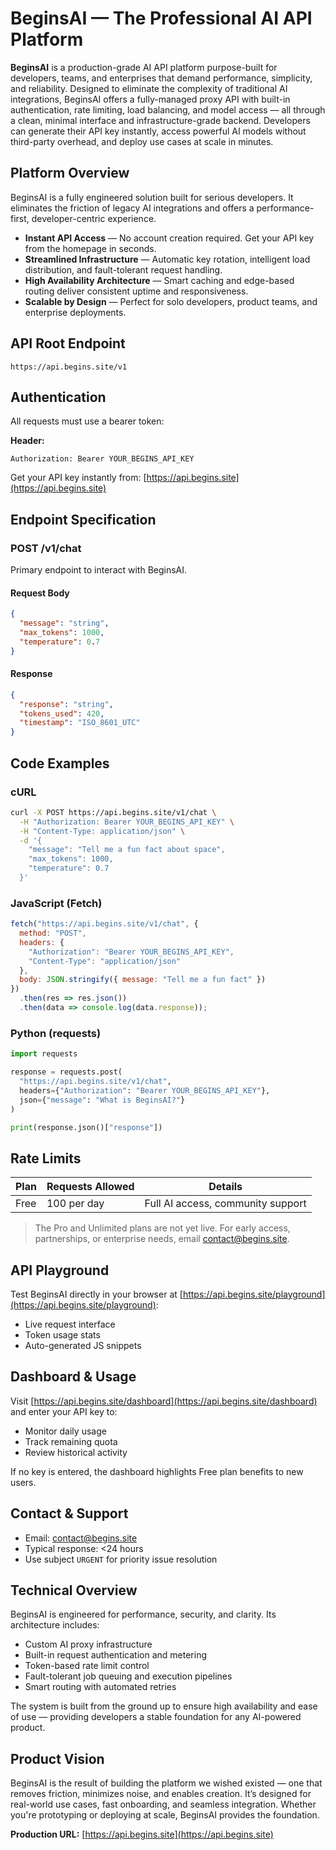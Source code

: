 # BeginsAI — The Professional AI API Platform

**BeginsAI** is a production-grade AI API platform purpose-built for developers, teams, and enterprises that demand performance, simplicity, and reliability. Designed to eliminate the complexity of traditional AI integrations, BeginsAI offers a fully-managed proxy API with built-in authentication, rate limiting, load balancing, and model access — all through a clean, minimal interface and infrastructure-grade backend. Developers can generate their API key instantly, access powerful AI models without third-party overhead, and deploy use cases at scale in minutes.

## Platform Overview

BeginsAI is a fully engineered solution built for serious developers. It eliminates the friction of legacy AI integrations and offers a performance-first, developer-centric experience.

* **Instant API Access** — No account creation required. Get your API key from the homepage in seconds.
* **Streamlined Infrastructure** — Automatic key rotation, intelligent load distribution, and fault-tolerant request handling.
* **High Availability Architecture** — Smart caching and edge-based routing deliver consistent uptime and responsiveness.
* **Scalable by Design** — Perfect for solo developers, product teams, and enterprise deployments.

## API Root Endpoint

```
https://api.begins.site/v1
```

## Authentication

All requests must use a bearer token:

**Header:**

```
Authorization: Bearer YOUR_BEGINS_API_KEY
```

Get your API key instantly from: [https://api.begins.site](https://api.begins.site)

## Endpoint Specification

### POST /v1/chat

Primary endpoint to interact with BeginsAI.

#### Request Body

```json
{
  "message": "string",            
  "max_tokens": 1000,              
  "temperature": 0.7               
}
```

#### Response

```json
{
  "response": "string",
  "tokens_used": 420,
  "timestamp": "ISO_8601_UTC"
}
```

## Code Examples

### cURL

```bash
curl -X POST https://api.begins.site/v1/chat \
  -H "Authorization: Bearer YOUR_BEGINS_API_KEY" \
  -H "Content-Type: application/json" \
  -d '{
    "message": "Tell me a fun fact about space",
    "max_tokens": 1000,
    "temperature": 0.7
  }'
```

### JavaScript (Fetch)

```js
fetch("https://api.begins.site/v1/chat", {
  method: "POST",
  headers: {
    "Authorization": "Bearer YOUR_BEGINS_API_KEY",
    "Content-Type": "application/json"
  },
  body: JSON.stringify({ message: "Tell me a fun fact" })
})
  .then(res => res.json())
  .then(data => console.log(data.response));
```

### Python (requests)

```python
import requests

response = requests.post(
  "https://api.begins.site/v1/chat",
  headers={"Authorization": "Bearer YOUR_BEGINS_API_KEY"},
  json={"message": "What is BeginsAI?"}
)

print(response.json()["response"])
```

## Rate Limits

| Plan | Requests Allowed | Details                           |
| ---- | ---------------- | --------------------------------- |
| Free | 100 per day      | Full AI access, community support |

> The Pro and Unlimited plans are not yet live. For early access, partnerships, or enterprise needs, email [contact@begins.site](mailto:contact@begins.site).

## API Playground

Test BeginsAI directly in your browser at [https://api.begins.site/playground](https://api.begins.site/playground):

* Live request interface
* Token usage stats
* Auto-generated JS snippets

## Dashboard & Usage

Visit [https://api.begins.site/dashboard](https://api.begins.site/dashboard) and enter your API key to:

* Monitor daily usage
* Track remaining quota
* Review historical activity

If no key is entered, the dashboard highlights Free plan benefits to new users.

## Contact & Support

* Email: [contact@begins.site](mailto:contact@begins.site)
* Typical response: <24 hours
* Use subject `URGENT` for priority issue resolution

## Technical Overview

BeginsAI is engineered for performance, security, and clarity. Its architecture includes:

* Custom AI proxy infrastructure
* Built-in request authentication and metering
* Token-based rate limit control
* Fault-tolerant job queuing and execution pipelines
* Smart routing with automated retries

The system is built from the ground up to ensure high availability and ease of use — providing developers a stable foundation for any AI-powered product.

## Product Vision

BeginsAI is the result of building the platform we wished existed — one that removes friction, minimizes noise, and enables creation. It’s designed for real-world use cases, fast onboarding, and seamless integration. Whether you're prototyping or deploying at scale, BeginsAI provides the foundation.

**Production URL:** [https://api.begins.site](https://api.begins.site)
